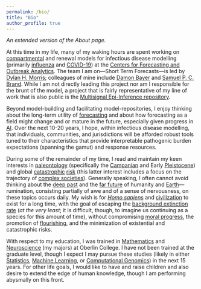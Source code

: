 ```yaml
---
permalink: /bio/
title: "Bio"
author_profile: true
---
```


_An extended version of the About page._

At this time in my life, many of my waking hours are spent working on [compartmental](https://en.wikipedia.org/wiki/Compartmental_models_in_epidemiology) and renewal models for infectious disease modelling (primarily [influenza](https://en.wikipedia.org/wiki/Influenza) and [COVID-19](https://en.wikipedia.org/wiki/COVID-19)) at the [Centers for Forecasting and Outbreak Analytics](https://www.cdc.gov/forecast-outbreak-analytics/index.html). The team I am on—Short Term Forecasts—is led by [Dylan H. Morris](https://dylanhmorris.com/); colleagues of mine include [Damon Bayer](https://damon.phd/) and [Samuel P. C. Brand](https://scholar.google.com/citations?user=wnB8pTkAAAAJ). While I am not directly leading this project nor am I responsible for the brunt of the model, a project that is fairly representative of my line of work that is also public is the [Multisignal Epi-Inference repository](https://github.com/CDCgov/multisignal-epi-inference). 

Beyond model-building and facilitating model-repositories, I enjoy thinking about the long-term utility of [forecasting](https://en.wikipedia.org/wiki/Forecasting) and about how forecasting as a field might change and or mature in the future, especially given progress in [AI](https://en.wikipedia.org/wiki/Artificial_intelligence). Over the next 10-20 years, I hope, within infectious disease modelling, that individuals, communities, and jurisdictions will be afforded robust tools tuned to their characteristics that provide interpretable pathogenic burden expectations (spanning the gamut) and response resources. 

During some of the remainder of my time, I read and maintain my keen interests in [paleontology](https://en.wikipedia.org/wiki/Paleontology) (specifically the [Campanian](https://en.wikipedia.org/wiki/Campanian) and Early [Pleistocene](https://en.wikipedia.org/wiki/Pleistocene)) and global [catastrophic](https://en.wikipedia.org/wiki/Global_catastrophe_scenarios) [risk](https://en.wikipedia.org/wiki/Global_catastrophic_risk) (this latter interest includes a focus on the trajectory of [complex societies](https://en.wikipedia.org/wiki/Complex_society)). Generally speaking, I often cannot avoid thinking about the [deep past](https://en.wikipedia.org/wiki/Deep_time) and the [far future](https://en.wikipedia.org/wiki/Timeline_of_the_far_future) of humanity and [Earth](https://en.wikipedia.org/wiki/Earth)—rumination, consisting partially of awe and of a sense of nervousness, on these topics occurs daily. My wish is for _[Homo sapiens](https://en.wikipedia.org/wiki/Human)_ and [civilization](https://en.wikipedia.org/wiki/Civilization) to exist for a long time, with the goal of escaping the [background extinction rate](https://en.wikipedia.org/wiki/Background_extinction_rate) (_at the very least_; it is difficult, though, to imagine us continuing as a species for this amount of time), without compromising [moral progress](https://en.wikipedia.org/wiki/Moral_progress), the promotion of [flourishing](https://en.wikipedia.org/wiki/Flourishing), and the minimization of existential and catastrophic risks. 

With respect to my education, I was trained in [Mathematics](https://en.wikipedia.org/wiki/Mathematics) and [Neuroscience](https://en.wikipedia.org/wiki/Neuroscience) (my majors) at Oberlin College. I have not been trained at the graduate level, though I expect I may pursue these studies (likely in either [Statistics](https://en.wikipedia.org/wiki/Statistics), [Machine Learning](https://en.wikipedia.org/wiki/Machine_learning), or [Computational Genomics](https://en.wikipedia.org/wiki/Computational_genomics)) in the next 15 years. For other life goals, I would like to have and raise children and also desire to extend the edge of human knowledge, though I am performing abysmally on this front.
